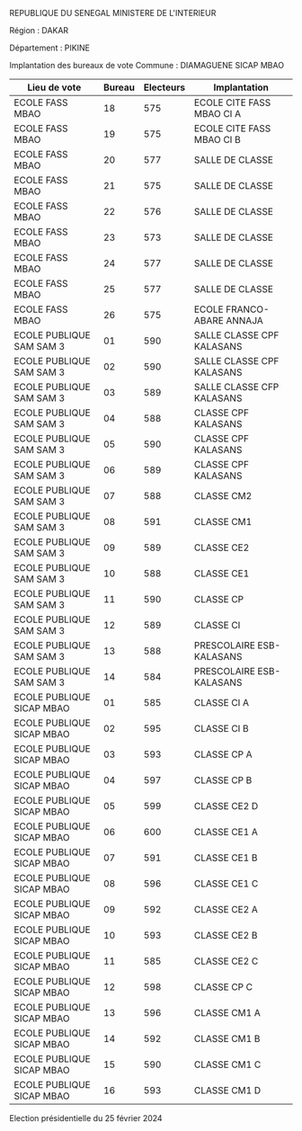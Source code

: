 REPUBLIQUE DU SENEGAL MINISTERE DE L'INTERIEUR

Région : DAKAR

Département : PIKINE

Implantation des bureaux de vote Commune : DIAMAGUENE SICAP MBAO

| Lieu de vote | Bureau | Electeurs | Implantation |
| - | - | - | - |
| ECOLE FASS MBAO | 18 | 575 | ECOLE CITE FASS MBAO CI A |
| ECOLE FASS MBAO | 19 | 575 | ECOLE CITE FASS MBAO CI B |
| ECOLE FASS MBAO | 20 | 577 | SALLE DE CLASSE |
| ECOLE FASS MBAO | 21 | 575 | SALLE DE CLASSE |
| ECOLE FASS MBAO | 22 | 576 | SALLE DE CLASSE |
| ECOLE FASS MBAO | 23 | 573 | SALLE DE CLASSE |
| ECOLE FASS MBAO | 24 | 577 | SALLE DE CLASSE |
| ECOLE FASS MBAO | 25 | 577 | SALLE DE CLASSE |
| ECOLE FASS MBAO | 26 | 575 | ECOLE FRANCO-ABARE ANNAJA |
| ECOLE PUBLIQUE SAM SAM 3 | 01 | 590 | SALLE CLASSE CPF KALASANS |
| ECOLE PUBLIQUE SAM SAM 3 | 02 | 590 | SALLE CLASSE CPF KALASANS |
| ECOLE PUBLIQUE SAM SAM 3 | 03 | 589 | SALLE CLASSE CFP KALASANS |
| ECOLE PUBLIQUE SAM SAM 3 | 04 | 588 | CLASSE CPF KALASANS |
| ECOLE PUBLIQUE SAM SAM 3 | 05 | 590 | CLASSE CPF KALASANS |
| ECOLE PUBLIQUE SAM SAM 3 | 06 | 589 | CLASSE CPF KALASANS |
| ECOLE PUBLIQUE SAM SAM 3 | 07 | 588 | CLASSE CM2 |
| ECOLE PUBLIQUE SAM SAM 3 | 08 | 591 | CLASSE CM1 |
| ECOLE PUBLIQUE SAM SAM 3 | 09 | 589 | CLASSE CE2 |
| ECOLE PUBLIQUE SAM SAM 3 | 10 | 588 | CLASSE CE1 |
| ECOLE PUBLIQUE SAM SAM 3 | 11 | 590 | CLASSE CP |
| ECOLE PUBLIQUE SAM SAM 3 | 12 | 589 | CLASSE CI |
| ECOLE PUBLIQUE SAM SAM 3 | 13 | 588 | PRESCOLAIRE ESB-KALASANS |
| ECOLE PUBLIQUE SAM SAM 3 | 14 | 584 | PRESCOLAIRE ESB-KALASANS |
| ECOLE PUBLIQUE SICAP MBAO | 01 | 585 | CLASSE CI A |
| ECOLE PUBLIQUE SICAP MBAO | 02 | 595 | CLASSE CI B |
| ECOLE PUBLIQUE SICAP MBAO | 03 | 593 | CLASSE CP A |
| ECOLE PUBLIQUE SICAP MBAO | 04 | 597 | CLASSE CP B |
| ECOLE PUBLIQUE SICAP MBAO | 05 | 599 | CLASSE CE2 D |
| ECOLE PUBLIQUE SICAP MBAO | 06 | 600 | CLASSE CE1 A |
| ECOLE PUBLIQUE SICAP MBAO | 07 | 591 | CLASSE CE1 B |
| ECOLE PUBLIQUE SICAP MBAO | 08 | 596 | CLASSE CE1 C |
| ECOLE PUBLIQUE SICAP MBAO | 09 | 592 | CLASSE CE2 A |
| ECOLE PUBLIQUE SICAP MBAO | 10 | 593 | CLASSE CE2 B |
| ECOLE PUBLIQUE SICAP MBAO | 11 | 585 | CLASSE CE2 C |
| ECOLE PUBLIQUE SICAP MBAO | 12 | 598 | CLASSE CP C |
| ECOLE PUBLIQUE SICAP MBAO | 13 | 596 | CLASSE CM1 A |
| ECOLE PUBLIQUE SICAP MBAO | 14 | 592 | CLASSE CM1 B |
| ECOLE PUBLIQUE SICAP MBAO | 15 | 590 | CLASSE CM1 C |
| ECOLE PUBLIQUE SICAP MBAO | 16 | 593 | CLASSE CM1 D |

<!-- PageNumber="3/25" -->

Election présidentielle du 25 février 2024

